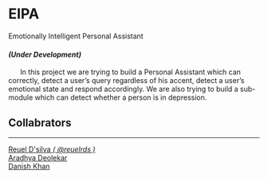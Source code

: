 # EIPA
Emotionally Intelligent Personal Assistant

#### *(Under Development)*

&nbsp;&nbsp;&nbsp;&nbsp;&nbsp;&nbsp;In this project we are trying to build a Personal Assistant which can correctly, detect a user’s query regardless of his accent, detect a user’s emotional state and respond accordingly. We are also trying to build a sub-module which can detect whether a person is in depression.

## Collabrators 
---
[Reuel D'silva *( @reuelrds )*](https://github.com/reuelrds)  
[Aradhya Deolekar]()  
[Danish Khan]()